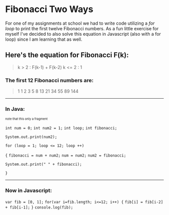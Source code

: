 <h1>Fibonacci Two Ways</h1>
  <p>For one of my assignments at school we had to write code utilizing a <em>for loop </em> to print the first twelve Fibonacci numbers. As a fun little exercise for myself I've decided to also solve this equation in Javascript (also with a for loop) since I am learning that as well.</p>






 <h2> Here's the equation for 		  Fibonacci F(k): </h2>

  <blockquote>k > 2 : F(k-1) + F(k-2)
  k <= 2 : 1 </blockquote>


  <h3>The first 12 Fibonacci numbers are:</h3>

<blockquote>  1 1 2 3 5 8 13 21 34 55 89 144 </blockquote>

  ___


  <h3>In Java:</h3>
<sub><sup>note that this only a fragment </sup></sub>

  `int num = 0;`
  `int num2 = 1;`
  `int loop;`
  `int fibonacci;`

  `System.out.print(num2);`

  `for (loop = 1; loop <= 12; loop ++)`

  `{`
  `fibonacci = num + num2;`
  `num = num2;`
  `num2 = fibonacci;`

  `System.out.print(" " + fibonacci);`

  `}`


  ----

  <h3>Now in Javascript: </h3>

  `var fib = [0, 1];`
  `for(var i=fib.length; i<=12; i++) {`
  `fib[i] = fib[i-2] + fib[i-1];`
  `}`
  `console.log(fib);`



